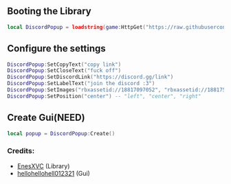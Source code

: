 ## Booting the Library
```lua
local DiscordPopup = loadstring(game:HttpGet("https://raw.githubusercontent.com/EnesXVC/librarys/main/DiscordPopup/Source"))()
```
## Configure the settings
```lua
DiscordPopup:SetCopyText("copy link")
DiscordPopup:SetCloseText("fuck off")
DiscordPopup:SetDiscordLink("https://discord.gg/link")
DiscordPopup:SetLabelText("join the discord :3")
DiscordPopup:SetImages("rbxassetid://18817097052", "rbxassetid://18817519330")
DiscordPopup:SetPosition("center") -- "left", "center", "right"
```
## Create Gui(NEED)
```lua
local popup = DiscordPopup:Create()
```
### Credits:
- [EnesXVC](https://github.com/EnesXVC) (Library)
- [hellohellohell012321](https://github.com/hellohellohell012321) (Gui)
